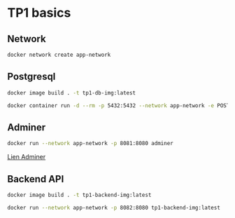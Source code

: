 # TP1 basics

## Network

```bash
docker network create app-network
```

## Postgresql

```bash
docker image build . -t tp1-db-img:latest

docker container run -d --rm -p 5432:5432 --network app-network -e POSTGRES_PASSWORD=pwd -e POSTGRES_USER=usr -v /home/leon/Documents/CPE/devops-ci-cd/TP1/database/data:/var/lib/postgresql/data --name tp1-db tp1-db-img:latest
```

## Adminer

```bash
docker run --network app-network -p 8081:8080 adminer
```

[Lien Adminer](http://localhost:8081/?pgsql=tp1-db&username=usr&db=db&ns=public)

## Backend API

```bash
docker image build . -t tp1-backend-img:latest

docker run --network app-network -p 8082:8080 tp1-backend-img:latest
```
